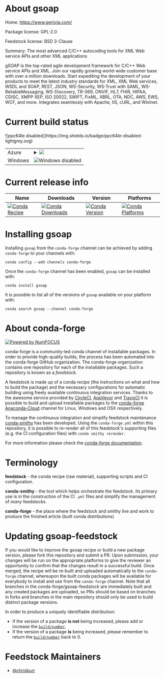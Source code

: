 About gsoap
===========

Home: https://www.genivia.com/

Package license: GPL-2.0

Feedstock license: BSD 3-Clause

Summary: The most advanced C/C++ autocoding tools for XML Web service APIs and other XML applications

gSOAP is the top-rated agile development framework for C/C++ Web service
APIs and XML. Join our rapidly growing world-wide customer base with
over a million downloads. Start expediting the development of your
products to meet the latest industry standards for XML, XML Web services,
WSDL and SOAP, REST, JSON, WS-Security, WS-Trust with SAML,
WS-ReliableMessaging, WS-Discovery, TR-069, ONVIF, HL7, FHIR, HIPAA,
CDISC, XMPP XEP, ISO 20022, SWIFT, FixML, XBRL, OTA, NDC, AWS, EWS, WCF,
and more. Integrates seamlessly with Apache, IIS, cURL, and WinInet.


Current build status
====================


<table>
    
  <tr>
    <td>Azure</td>
    <td>
      <details>
        <summary>
          <a href="https://dev.azure.com/conda-forge/feedstock-builds/_build/latest?definitionId=6430&branchName=master">
            <img src="https://dev.azure.com/conda-forge/feedstock-builds/_apis/build/status/gsoap-feedstock?branchName=master">
          </a>
        </summary>
        <table>
          <thead><tr><th>Variant</th><th>Status</th></tr></thead>
          <tbody><tr>
              <td>linux</td>
              <td>
                <a href="https://dev.azure.com/conda-forge/feedstock-builds/_build/latest?definitionId=6430&branchName=master">
                  <img src="https://dev.azure.com/conda-forge/feedstock-builds/_apis/build/status/gsoap-feedstock?branchName=master&jobName=linux&configuration=linux_" alt="variant">
                </a>
              </td>
            </tr><tr>
              <td>osx</td>
              <td>
                <a href="https://dev.azure.com/conda-forge/feedstock-builds/_build/latest?definitionId=6430&branchName=master">
                  <img src="https://dev.azure.com/conda-forge/feedstock-builds/_apis/build/status/gsoap-feedstock?branchName=master&jobName=osx&configuration=osx_" alt="variant">
                </a>
              </td>
            </tr>
          </tbody>
        </table>
      </details>
    </td>
  </tr>
  <tr>
    <td>Windows</td>
    <td>
      <img src="https://img.shields.io/badge/Windows-disabled-lightgrey.svg" alt="Windows disabled">
    </td>
  </tr>
![ppc64le disabled](https://img.shields.io/badge/ppc64le-disabled-lightgrey.svg)
</table>

Current release info
====================

| Name | Downloads | Version | Platforms |
| --- | --- | --- | --- |
| [![Conda Recipe](https://img.shields.io/badge/recipe-gsoap-green.svg)](https://anaconda.org/conda-forge/gsoap) | [![Conda Downloads](https://img.shields.io/conda/dn/conda-forge/gsoap.svg)](https://anaconda.org/conda-forge/gsoap) | [![Conda Version](https://img.shields.io/conda/vn/conda-forge/gsoap.svg)](https://anaconda.org/conda-forge/gsoap) | [![Conda Platforms](https://img.shields.io/conda/pn/conda-forge/gsoap.svg)](https://anaconda.org/conda-forge/gsoap) |

Installing gsoap
================

Installing `gsoap` from the `conda-forge` channel can be achieved by adding `conda-forge` to your channels with:

```
conda config --add channels conda-forge
```

Once the `conda-forge` channel has been enabled, `gsoap` can be installed with:

```
conda install gsoap
```

It is possible to list all of the versions of `gsoap` available on your platform with:

```
conda search gsoap --channel conda-forge
```


About conda-forge
=================

[![Powered by NumFOCUS](https://img.shields.io/badge/powered%20by-NumFOCUS-orange.svg?style=flat&colorA=E1523D&colorB=007D8A)](http://numfocus.org)

conda-forge is a community-led conda channel of installable packages.
In order to provide high-quality builds, the process has been automated into the
conda-forge GitHub organization. The conda-forge organization contains one repository
for each of the installable packages. Such a repository is known as a *feedstock*.

A feedstock is made up of a conda recipe (the instructions on what and how to build
the package) and the necessary configurations for automatic building using freely
available continuous integration services. Thanks to the awesome service provided by
[CircleCI](https://circleci.com/), [AppVeyor](https://www.appveyor.com/)
and [TravisCI](https://travis-ci.org/) it is possible to build and upload installable
packages to the [conda-forge](https://anaconda.org/conda-forge)
[Anaconda-Cloud](https://anaconda.org/) channel for Linux, Windows and OSX respectively.

To manage the continuous integration and simplify feedstock maintenance
[conda-smithy](https://github.com/conda-forge/conda-smithy) has been developed.
Using the ``conda-forge.yml`` within this repository, it is possible to re-render all of
this feedstock's supporting files (e.g. the CI configuration files) with ``conda smithy rerender``.

For more information please check the [conda-forge documentation](https://conda-forge.org/docs/).

Terminology
===========

**feedstock** - the conda recipe (raw material), supporting scripts and CI configuration.

**conda-smithy** - the tool which helps orchestrate the feedstock.
                   Its primary use is in the construction of the CI ``.yml`` files
                   and simplify the management of *many* feedstocks.

**conda-forge** - the place where the feedstock and smithy live and work to
                  produce the finished article (built conda distributions)


Updating gsoap-feedstock
========================

If you would like to improve the gsoap recipe or build a new
package version, please fork this repository and submit a PR. Upon submission,
your changes will be run on the appropriate platforms to give the reviewer an
opportunity to confirm that the changes result in a successful build. Once
merged, the recipe will be re-built and uploaded automatically to the
`conda-forge` channel, whereupon the built conda packages will be available for
everybody to install and use from the `conda-forge` channel.
Note that all branches in the conda-forge/gsoap-feedstock are
immediately built and any created packages are uploaded, so PRs should be based
on branches in forks and branches in the main repository should only be used to
build distinct package versions.

In order to produce a uniquely identifiable distribution:
 * If the version of a package **is not** being increased, please add or increase
   the [``build/number``](https://conda.io/docs/user-guide/tasks/build-packages/define-metadata.html#build-number-and-string).
 * If the version of a package **is** being increased, please remember to return
   the [``build/number``](https://conda.io/docs/user-guide/tasks/build-packages/define-metadata.html#build-number-and-string)
   back to 0.

Feedstock Maintainers
=====================

* [@chrisburr](https://github.com/chrisburr/)

